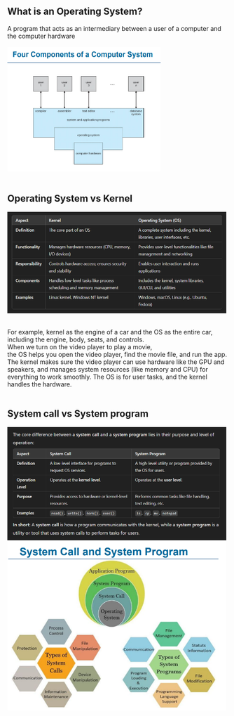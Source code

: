 ## What is an Operating System? <br>
A program that acts as an intermediary between a user of a computer and the computer hardware <br><br>
<img src="chapters/pics/four_components_os.png" alt="Four Components of OS" width="350"> <br><br>

## Operating System vs Kernel <br>
<img src="chapters/pics/kernel_vs_os.png" alt="Four Components of OS" width="500"> <br><br>

For example, kernel as the engine of a car and the OS as the entire car, including the engine, body, seats, and controls. <br>
When we turn on the video player to play a movie, <br> 
the OS helps you open the video player, find the movie file, and run the app. The kernel makes sure the video player can use hardware like the GPU and speakers, and manages system resources (like memory and CPU) for everything to work smoothly. The OS is for user tasks, and the kernel handles the hardware. <br><br>

## System call vs System program <br> 
<img src="chapters/pics/system_call_system_program.png" alt="Four Components of OS" width="500"> 
<img src="chapters/pics/call_program.png" alt="Four Components of OS" width="500"> <br><br>
















